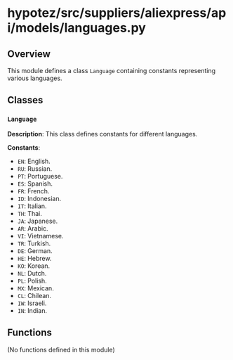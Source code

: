 # hypotez/src/suppliers/aliexpress/api/models/languages.py

## Overview

This module defines a class `Language` containing constants representing various languages.


## Classes

### `Language`

**Description**: This class defines constants for different languages.

**Constants**:

- `EN`: English.
- `RU`: Russian.
- `PT`: Portuguese.
- `ES`: Spanish.
- `FR`: French.
- `ID`: Indonesian.
- `IT`: Italian.
- `TH`: Thai.
- `JA`: Japanese.
- `AR`: Arabic.
- `VI`: Vietnamese.
- `TR`: Turkish.
- `DE`: German.
- `HE`: Hebrew.
- `KO`: Korean.
- `NL`: Dutch.
- `PL`: Polish.
- `MX`: Mexican.
- `CL`: Chilean.
- `IW`: Israeli.
- `IN`: Indian.


## Functions

(No functions defined in this module)